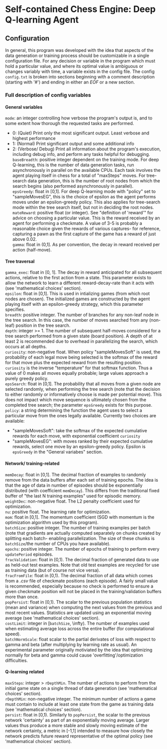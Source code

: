 # Self-contained Chess Engine: Deep Q-learning Agent #

## Configuration ##

In general, this program was developed with the idea that aspects of the data generation or training process should be customizable in a single configuration file. For any decision or variable in the program which must hold a particular value, and where its optimal value is ambiguous or changes variably with time, a variable exists in the config file.
The config `config.txt` is broken into sections beginning with a comment description (starting with '#') and ending in either an *EOF* or a new section.

### Full description of config variables ###

#### General variables ####

`mode`: an integer controlling how verbose the program's output is, and to some extent how thorough the requested tasks are performed.  
- 0: (Quiet) Print only the most significant output. Least verbose and highest performance  
- 1: (Normal) Print significant output and some additional info  
- 2: (Verbose/ Debug) Print all information about the program's execution, including debug info, and perform any tasks helpful for debugging.  
`baseBreadth`: positive integer dependent on the training mode. For deep Q-learning, this is the number of data generation tasks, run asynchronously in parallel on the available CPUs. Each task involves the agent playing itself in chess for a total of "maxSteps" moves. For tree-search data generation, this is the number of root nodes from which the search begins (also performed asynchronously in parallel).  
`epsGreedy`: float in [0,1]. For deep Q-learning mode with "policy" set to "sampleMovesEG", this is the choice of epsilon as the agent performs moves under an epsilon-greedy policy. This also applies for tree-search mode within the tree search itself, but not in deciding the root nodes.  
`mateReward`: positive float (or integer). See "definition of 'reward'" for advice on choosing a particular value. This is the reward received by an agent for performing a checkmate. A value of 3-5 is probably a reasonable choice given the rewards of various captures- for reference, capturing a pawn as the first capture of the game has a reward of just above 0.02.  
`gamma`: float in (0,1]. As per convention, the decay in reward received per action (half-move).

#### Tree traversal ####

`gamma_exec`: float in [0, 1]. The decay in reward anticipated for all subsequent actions, relative to the first action from a state. This parameter exists to allow the network to learn a different reward-decay-rate than it acts with (see 'mathematical choices' section).  
`epsilon`: float in [0,1]. This is used in intializing games (from which root nodes are chosen). The initialized games are constructed by the agent playing itself with an epsilon-greedy strategy, which this parameter specifies.  
`breadth`: positive integer. The number of branches for any non-leaf node in the tree search. In this case, the number of moves searched from any (non-leaf) position in the tree search.  
`depth`: integer >= 1. The number of subsequent half-moves considered for a tree search performed from a given state (board position). A depth of at least 2 is recommended due to overhead in parallelizing the search, which occurs at all depths.  
`curiosity`: non-negative float. When policy "sampleMovesSoft" is used, the probability of each legal move being selected is the softmax of the reward for that move plus the expected reward from the resulting position. `curiosity` is the inverse "temperature" for that softmax function. Thus a value of 0 makes all moves equally probable; large values approach a purely greedy policy.  
`epsSearch`: float in [0,1]. The probability that all moves from a given node are selected randomly, when performing the tree search (note that the decision to either randomly or informatively choose is made per potential move). This does not impact which move sequence is ultimately chosen from the completed tree search; the parameter `epsGreedy` exists for this purpose.  
`policy`: a string determining the function the agent uses to select a particular move from the ones legally available. Currently two choices are available:  
- "sampleMovesSoft": take the softmax of the expected cumulative rewards for each move, with exponential coefficient `curiosity`  
- "sampleMovesEG": with moves ranked by their expected cumulative rewards, select one move by an epsilon-greedy policy. Epsilon is `epsGreedy` in the "General variabes" section.

#### Network/ training-related ####

`memDecay`: float in [0,1]. The decimal fraction of examples to randomly remove from the data buffers after each set of training epochs. The idea is that the age of data in number of episodes should be exponentially distributed (with coefficient `memDecay`). This differs from the traditional fixed buffer of "the last N training examples" used for episodic memory.  
`weightDec`: non-negative float. The L2 penalty coefficient used for optimization.  
`nu`: positive float. The learning rate for optimization.  
`mom`: float in [0,1]. The momentum coefficient (SGD with momentum is the optimization algorithm used by this program).  
`batchSize`: positive integer. The number of training examples per batch (note that gradients are actually computed separately on chunks created by splitting each batch- enabling parallelization. The size of these chunks is `batchSize`/the number of CPUs you have available).  
`epochs`: positive integer. The number of epochs of training to perform every `updatePeriod` episodes.  
`fracValidation`: float in [0,1). The decimal fraction of generated data to use as held-out test examples. Note that old test examples are recycled for use as training data (but of course not vice versa).  
`fracFromFile`: float in [0,1). The decimal fraction of all data which comes from a *.csv* file of checkmate positions (each episode). A fairly small value is recommended, especially because no check is performed to ensure a given checkmate position will not be placed in the training/validation buffers more than once.  
`popPersist`: float in [0,1). The scalar to the previous population statistics (mean and variance) when computing the next values from the previous and most recent values. Statistics are updated using an exponential moving average (see 'mathematical choices' section).  
`costLimit`: integer in [`batchSize`, \infty). The number of examples used when estimating average loss across the entire buffer (for computational speed).  
`batchNormScale`: float scalar to the partial derivates of loss with respect to gamma and beta (after multiplying by learning rate as usual). An experimental parameter originally motiviated by the idea that optimizing normally for beta and gamma could cause 'overfitting'/optimization difficulties.  

#### Q-learning related ####

`maxSteps`: integer > `rDepthMin`. The number of actions to perform from the initial game state on a single thread of data generation (see 'mathematical choices' section).  
`rDepthMin`: non-negative integer. The minimum number of actions a game must contain to include at least one state from the game as training data (see 'mathematical choices' section).  
`persist`: float in [0,1). Similarly to `popPersist`, the scalar to the previous network 'certainty' as part of an exponentially moving average. Larger values thus produce a more stable and slowly moving estimate of the network certainty, a metric in [-1,1] intended to measure how closely the network predicts future reward representative of the optimal policy (see 'mathematical choices' section).
